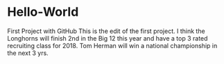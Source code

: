 # Hello-World
First Project with GitHub
This is the edit of the first project.  I think the Longhorns will finish 2nd in the Big 12 this year and have a top 3 rated recruiting class for 2018.  Tom Herman will win a national championship in the next 3 yrs.
